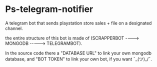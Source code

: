 # Ps-telegram-notifier
A telegram bot that sends playstation store sales + file on a designated channel.

the entire structure of this bot is made of (SCRAPPERBOT ----> MONGODB -----> TELEGRAMBOT).

In the source code there a "DATABASE URL" to link your own mongodb database, and "BOT TOKEN" to link your own bot, if you want ¯\_(ツ)_/¯.


